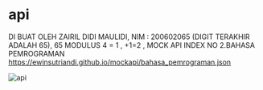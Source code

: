 # api
DI BUAT OLEH ZAIRIL DIDI MAULIDI,
NIM : 200602065 (DIGIT TERAKHIR ADALAH 65),
65 MODULUS 4 = 1 , +1=2 ,
MOCK API INDEX NO 2.BAHASA PEMROGRAMAN
https://ewinsutriandi.github.io/mockapi/bahasa_pemrograman.json

![api](https://user-images.githubusercontent.com/95202068/147303917-8830006d-089e-4a99-a381-aa505ece2c16.gif)


